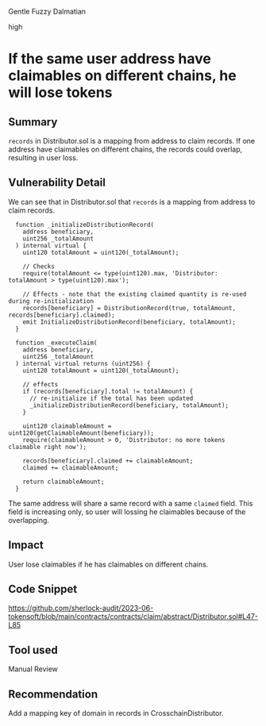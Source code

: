 Gentle Fuzzy Dalmatian

high

# If the same user address have claimables on different chains, he will lose tokens

## Summary

`records` in Distributor.sol is a mapping from address to claim records. If one address have claimables on different chains, the records could overlap, resulting in user loss.

## Vulnerability Detail

We can see that in Distributor.sol that `records` is a mapping from address to claim records.

```solidity
  function _initializeDistributionRecord(
    address beneficiary,
    uint256 _totalAmount
  ) internal virtual {
    uint120 totalAmount = uint120(_totalAmount);

    // Checks
    require(totalAmount <= type(uint120).max, 'Distributor: totalAmount > type(uint120).max');

    // Effects - note that the existing claimed quantity is re-used during re-initialization
    records[beneficiary] = DistributionRecord(true, totalAmount, records[beneficiary].claimed);
    emit InitializeDistributionRecord(beneficiary, totalAmount);
  }

  function _executeClaim(
    address beneficiary,
    uint256 _totalAmount
  ) internal virtual returns (uint256) {
    uint120 totalAmount = uint120(_totalAmount);

    // effects
    if (records[beneficiary].total != totalAmount) {
      // re-initialize if the total has been updated
      _initializeDistributionRecord(beneficiary, totalAmount);
    }
    
    uint120 claimableAmount = uint120(getClaimableAmount(beneficiary));
    require(claimableAmount > 0, 'Distributor: no more tokens claimable right now');

    records[beneficiary].claimed += claimableAmount;
    claimed += claimableAmount;

    return claimableAmount;
  }
```

The same address will share a same record with a same `claimed` field. This field is increasing only, so user will lossing he claimables because of the overlapping.

## Impact

User lose claimables if he has claimables on different chains.

## Code Snippet

https://github.com/sherlock-audit/2023-06-tokensoft/blob/main/contracts/contracts/claim/abstract/Distributor.sol#L47-L85

## Tool used

Manual Review

## Recommendation

Add a mapping key of domain in records in CrosschainDistributor.